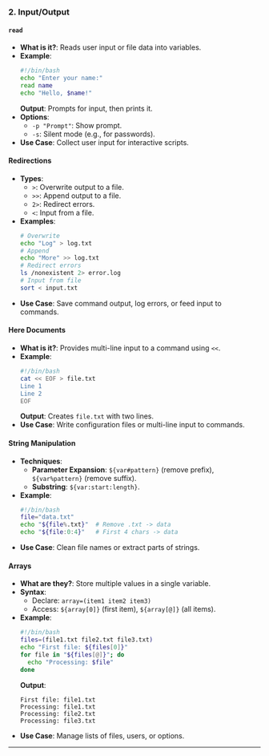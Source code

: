 ### 2. Input/Output

#### `read`
- **What is it?**: Reads user input or file data into variables.
- **Example**:
  ```bash
  #!/bin/bash
  echo "Enter your name:"
  read name
  echo "Hello, $name!"
  ```
  **Output**: Prompts for input, then prints it.
- **Options**:
  - `-p "Prompt"`: Show prompt.
  - `-s`: Silent mode (e.g., for passwords).
- **Use Case**: Collect user input for interactive scripts.

#### Redirections
- **Types**:
  - `>`: Overwrite output to a file.
  - `>>`: Append output to a file.
  - `2>`: Redirect errors.
  - `<`: Input from a file.
- **Examples**:
  ```bash
  # Overwrite
  echo "Log" > log.txt
  # Append
  echo "More" >> log.txt
  # Redirect errors
  ls /nonexistent 2> error.log
  # Input from file
  sort < input.txt
  ```
- **Use Case**: Save command output, log errors, or feed input to commands.

#### Here Documents
- **What is it?**: Provides multi-line input to a command using `<<`.
- **Example**:
  ```bash
  #!/bin/bash
  cat << EOF > file.txt
  Line 1
  Line 2
  EOF
  ```
  **Output**: Creates `file.txt` with two lines.
- **Use Case**: Write configuration files or multi-line input to commands.

#### String Manipulation
- **Techniques**:
  - **Parameter Expansion**: `${var#pattern}` (remove prefix), `${var%pattern}` (remove suffix).
  - **Substring**: `${var:start:length}`.
- **Example**:
  ```bash
  #!/bin/bash
  file="data.txt"
  echo "${file%.txt}"  # Remove .txt -> data
  echo "${file:0:4}"   # First 4 chars -> data
  ```
- **Use Case**: Clean file names or extract parts of strings.

#### Arrays
- **What are they?**: Store multiple values in a single variable.
- **Syntax**:
  - Declare: `array=(item1 item2 item3)`
  - Access: `${array[0]}` (first item), `${array[@]}` (all items).
- **Example**:
  ```bash
  #!/bin/bash
  files=(file1.txt file2.txt file3.txt)
  echo "First file: ${files[0]}"
  for file in "${files[@]}"; do
    echo "Processing: $file"
  done
  ```
  **Output**:
  ```
  First file: file1.txt
  Processing: file1.txt
  Processing: file2.txt
  Processing: file3.txt
  ```
- **Use Case**: Manage lists of files, users, or options.

---
